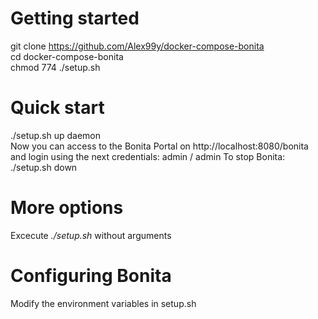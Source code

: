 # Getting started
git clone https://github.com/Alex99y/docker-compose-bonita  
cd docker-compose-bonita  
chmod 774 ./setup.sh  

# Quick start
./setup.sh up daemon  
Now you can access to the Bonita Portal on http://localhost:8080/bonita and login using the next credentials: admin / admin
To stop Bonita:  
./setup.sh down  

# More options
Excecute *./setup.sh* without arguments

# Configuring Bonita
Modify the environment variables in setup.sh
